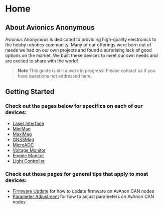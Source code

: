 # Home

## About Avionics Anonymous

Avionics Anonymous is dedicated to providing high-quality electronics to the hobby robotics community. Many of our offerings were born out of needs we had on our own projects and found a surprising lack of good options on the market. We built these devices to meet our own needs and are excited to share with the world!

> **Note** This guide is still a work in progress! Please contact us if you have questions not addressed here.

## Getting Started

### Check out the pages below for specifics on each of our devices:

* [Laser Interface](devices/laser_interface.md) 
* [MiniMag](devices/minimag.md)
* [MaxiMag](devices/maximag.md)
* [GNSSMag](devices/gnssmag.md)
* [MicroADC](devices/microadc.md)
* [Voltage Monitor](devices/power_monitor.md)
* [Engine Monitor](devices/engine_monitor.md)
* [Light Controller](devices/lightcontroller.md)

### Check out these pages for general tips that apply to most devices:

* [Firmware Update](general/firmware_update.md) for how to update firmware on AvAnon CAN nodes
* [Parameter Adjustment](general/parameters.md) for how to adjust parameters on AvAnon CAN nodes

